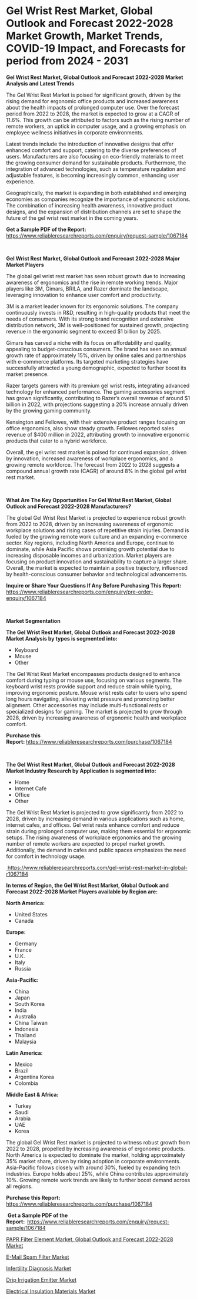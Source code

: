 <p><h1>Gel Wrist Rest Market, Global Outlook and Forecast 2022-2028 Market Growth, Market Trends, COVID-19 Impact, and Forecasts for period from 2024 - 2031</h1></p><p><strong>Gel Wrist Rest Market, Global Outlook and Forecast 2022-2028 Market Analysis and Latest Trends</strong></p>
<p><p>The Gel Wrist Rest Market is poised for significant growth, driven by the rising demand for ergonomic office products and increased awareness about the health impacts of prolonged computer use. Over the forecast period from 2022 to 2028, the market is expected to grow at a CAGR of 11.6%. This growth can be attributed to factors such as the rising number of remote workers, an uptick in computer usage, and a growing emphasis on employee wellness initiatives in corporate environments.</p><p>Latest trends include the introduction of innovative designs that offer enhanced comfort and support, catering to the diverse preferences of users. Manufacturers are also focusing on eco-friendly materials to meet the growing consumer demand for sustainable products. Furthermore, the integration of advanced technologies, such as temperature regulation and adjustable features, is becoming increasingly common, enhancing user experience.</p><p>Geographically, the market is expanding in both established and emerging economies as companies recognize the importance of ergonomic solutions. The combination of increasing health awareness, innovative product designs, and the expansion of distribution channels are set to shape the future of the gel wrist rest market in the coming years.</p></p>
<p><strong>Get a Sample PDF of the Report:&nbsp;</strong> <a href="https://www.reliableresearchreports.com/enquiry/request-sample/1067184">https://www.reliableresearchreports.com/enquiry/request-sample/1067184</a></p>
<p>&nbsp;</p>
<p><strong>Gel Wrist Rest Market, Global Outlook and Forecast 2022-2028 Major Market Players</strong></p>
<p><p>The global gel wrist rest market has seen robust growth due to increasing awareness of ergonomics and the rise in remote working trends. Major players like 3M, Gimars, BRILA, and Razer dominate the landscape, leveraging innovation to enhance user comfort and productivity.</p><p>3M is a market leader known for its ergonomic solutions. The company continuously invests in R&D, resulting in high-quality products that meet the needs of consumers. With its strong brand recognition and extensive distribution network, 3M is well-positioned for sustained growth, projecting revenue in the ergonomic segment to exceed $1 billion by 2025.</p><p>Gimars has carved a niche with its focus on affordability and quality, appealing to budget-conscious consumers. The brand has seen an annual growth rate of approximately 15%, driven by online sales and partnerships with e-commerce platforms. Its targeted marketing strategies have successfully attracted a young demographic, expected to further boost its market presence.</p><p>Razer targets gamers with its premium gel wrist rests, integrating advanced technology for enhanced performance. The gaming accessories segment has grown significantly, contributing to Razer’s overall revenue of around $1 billion in 2022, with projections suggesting a 20% increase annually driven by the growing gaming community.</p><p>Kensington and Fellowes, with their extensive product ranges focusing on office ergonomics, also show steady growth. Fellowes reported sales revenue of $400 million in 2022, attributing growth to innovative ergonomic products that cater to a hybrid workforce.</p><p>Overall, the gel wrist rest market is poised for continued expansion, driven by innovation, increased awareness of workplace ergonomics, and a growing remote workforce. The forecast from 2022 to 2028 suggests a compound annual growth rate (CAGR) of around 8% in the global gel wrist rest market.</p></p>
<p>&nbsp;</p>
<p><strong>What Are The Key Opportunities For Gel Wrist Rest Market, Global Outlook and Forecast 2022-2028 Manufacturers?</strong></p>
<p><p>The global Gel Wrist Rest Market is projected to experience robust growth from 2022 to 2028, driven by an increasing awareness of ergonomic workplace solutions and rising cases of repetitive strain injuries. Demand is fueled by the growing remote work culture and an expanding e-commerce sector. Key regions, including North America and Europe, continue to dominate, while Asia Pacific shows promising growth potential due to increasing disposable incomes and urbanization. Market players are focusing on product innovation and sustainability to capture a larger share. Overall, the market is expected to maintain a positive trajectory, influenced by health-conscious consumer behavior and technological advancements.</p></p>
<p><strong>Inquire or Share Your Questions If Any Before Purchasing This Report:</strong> <a href="https://www.reliableresearchreports.com/enquiry/pre-order-enquiry/1067184">https://www.reliableresearchreports.com/enquiry/pre-order-enquiry/1067184</a></p>
<p>&nbsp;</p>
<p><strong>Market Segmentation</strong></p>
<p><strong>The Gel Wrist Rest Market, Global Outlook and Forecast 2022-2028 Market Analysis by types is segmented into:</strong></p>
<p><ul><li>Keyboard</li><li>Mouse</li><li>Other</li></ul></p>
<p><p>The Gel Wrist Rest Market encompasses products designed to enhance comfort during typing or mouse use, focusing on various segments. The keyboard wrist rests provide support and reduce strain while typing, improving ergonomic posture. Mouse wrist rests cater to users who spend long hours navigating, alleviating wrist pressure and promoting better alignment. Other accessories may include multi-functional rests or specialized designs for gaming. The market is projected to grow through 2028, driven by increasing awareness of ergonomic health and workplace comfort.</p></p>
<p><strong>Purchase this Report:&nbsp;</strong><a href="https://www.reliableresearchreports.com/purchase/1067184">https://www.reliableresearchreports.com/purchase/1067184</a></p>
<p>&nbsp;</p>
<p><strong>The Gel Wrist Rest Market, Global Outlook and Forecast 2022-2028 Market Industry Research by Application is segmented into:</strong></p>
<p><ul><li>Home</li><li>Internet Cafe</li><li>Office</li><li>Other</li></ul></p>
<p><p>The Gel Wrist Rest Market is projected to grow significantly from 2022 to 2028, driven by increasing demand in various applications such as home, internet cafes, and offices. Gel wrist rests enhance comfort and reduce strain during prolonged computer use, making them essential for ergonomic setups. The rising awareness of workplace ergonomics and the growing number of remote workers are expected to propel market growth. Additionally, the demand in cafes and public spaces emphasizes the need for comfort in technology usage.</p></p>
<p><a href="https://www.reliableresearchreports.com/gel-wrist-rest-market-in-global-r1067184">&nbsp;https://www.reliableresearchreports.com/gel-wrist-rest-market-in-global-r1067184</a></p>
<p><strong>In terms of Region, the Gel Wrist Rest Market, Global Outlook and Forecast 2022-2028 Market Players available by Region are:</strong></p>
<p>
    <p> <strong> North America: </strong>
        <ul>
            <li>United States</li>
            <li>Canada</li>
        </ul>
        </p> 
    <p> <strong> Europe: </strong>
        <ul>
            <li>Germany</li>
            <li>France</li>
            <li>U.K.</li>
            <li>Italy</li>
            <li>Russia</li>
        </ul>
        </p> 
    <p> <strong> Asia-Pacific: </strong>
        <ul>
            <li>China</li>
            <li>Japan</li>
            <li>South Korea</li>
            <li>India</li>
            <li>Australia</li>
            <li>China Taiwan</li>
            <li>Indonesia</li>
            <li>Thailand</li>
            <li>Malaysia</li>
        </ul>
        </p> 
    <p> <strong> Latin America: </strong>
        <ul>
            <li>Mexico</li>
            <li>Brazil</li>
            <li>Argentina Korea</li>
            <li>Colombia</li>
        </ul>
        </p> 
    <p> <strong> Middle East & Africa: </strong>
        <ul>
            <li>Turkey</li>
            <li>Saudi</li>
            <li>Arabia</li>
            <li>UAE</li>
            <li>Korea</li>
        </ul>
    </p>
    </p>
<p><p>The global Gel Wrist Rest market is projected to witness robust growth from 2022 to 2028, propelled by increasing awareness of ergonomic products. North America is expected to dominate the market, holding approximately 35% market share, driven by rising adoption in corporate environments. Asia-Pacific follows closely with around 30%, fueled by expanding tech industries. Europe holds about 25%, while China contributes approximately 10%. Growing remote work trends are likely to further boost demand across all regions.</p></p>
<p><strong>Purchase this Report: </strong><a href="https://www.reliableresearchreports.com/purchase/1067184">https://www.reliableresearchreports.com/purchase/1067184</a></p>
<p>&nbsp;<strong>Get a Sample PDF of the Report:&nbsp;&nbsp;</strong><a href="https://www.reliableresearchreports.com/enquiry/request-sample/1067184">https://www.reliableresearchreports.com/enquiry/request-sample/1067184</a></p>
<p><strong></strong></p>
<p><p><a href="https://github.com/CliffMedina6/Market-Research-Report-List-6/blob/main/papr-filter-element-market-global-outlook-and-forecast-2022-2028-market.md">PAPR Filter Element Market, Global Outlook and Forecast 2022-2028 Market</a></p><p><a href="https://issuu.com/reportprime-2/docs/e-mail-spam-filter-market-size-2030_6f5bef8c6c06c4">E-Mail Spam Filter Market</a></p><p><a href="https://www.linkedin.com/pulse/future-infertility-diagnosis-market-global-forecast-trends-fhxoe?trackingId=Ehy1e6tkTn6cJ8LpBAraGQ%3D%3D">Infertility Diagnosis Market</a></p><p><a href="https://www.linkedin.com/pulse/drip-irrigation-emitter-market-outlook-forecast-from-2024-2031-zqv4c?trackingId=vGSQTwu6QS6t3m1qUPLNiA%3D%3D">Drip Irrigation Emitter Market</a></p><p><a href="https://medium.com/@akshatreportprime/electrical-insulation-materials-market-research-report-market-forecast-and-growth-prospects-with-a-1061747e89f4">Electrical Insulation Materials Market</a></p></p>